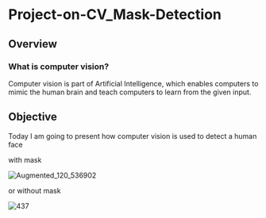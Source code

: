 # Project-on-CV_Mask-Detection

## Overview
### What is computer vision?

Computer vision is part of Artificial Intelligence, which enables computers to mimic the human brain and teach computers to learn from the given input.  


## Objective
Today I am going to present how computer vision is used to detect a human face


with mask

![Augmented_120_536902](https://user-images.githubusercontent.com/100771366/171874826-c214dea9-c1c0-435f-a01e-ca8cda3d0246.png)

or without mask

![437](https://user-images.githubusercontent.com/100771366/171874875-c5dfd7d2-7031-4680-b16d-89db53638894.png)


